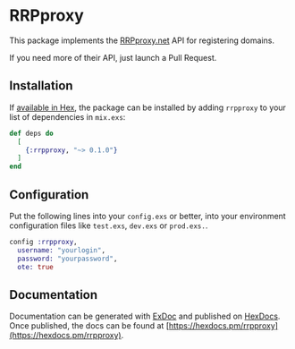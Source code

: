 # RRPproxy

This package implements the [RRPproxy.net](https://rrpproxy.net) API for registering domains.

If you need more of their API, just launch a Pull Request.

## Installation

If [available in Hex](https://hex.pm/docs/publish), the package can be installed
by adding `rrpproxy` to your list of dependencies in `mix.exs`:

```elixir
def deps do
  [
    {:rrpproxy, "~> 0.1.0"}
  ]
end
```

## Configuration

Put the following lines into your `config.exs` or better, into your environment
configuration files like `test.exs`, `dev.exs` or `prod.exs.`.

```elixir
config :rrpproxy,
  username: "yourlogin",
  password: "yourpassword",
  ote: true
```

## Documentation

Documentation can be generated with [ExDoc](https://github.com/elixir-lang/ex_doc)
and published on [HexDocs](https://hexdocs.pm). Once published, the docs can
be found at [https://hexdocs.pm/rrpproxy](https://hexdocs.pm/rrpproxy).

